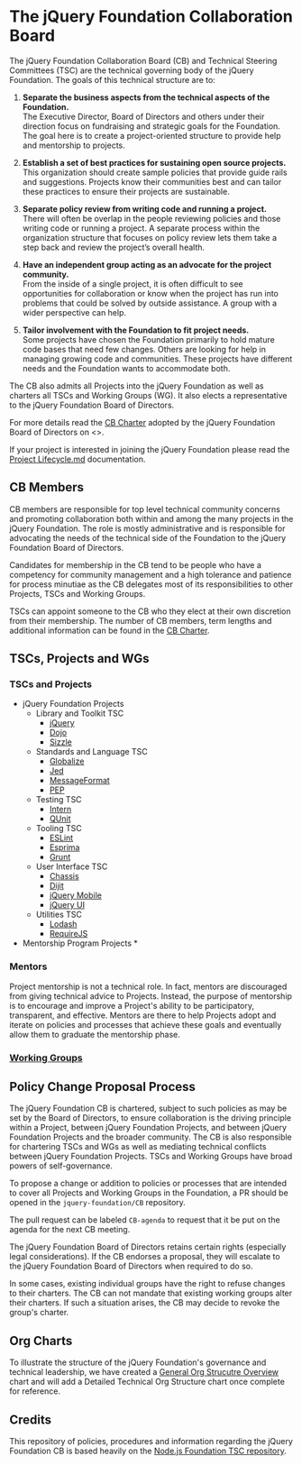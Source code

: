 # The jQuery Foundation Collaboration Board

The jQuery Foundation Collaboration Board (CB) and Technical Steering Committees
(TSC) are the technical governing body of the jQuery Foundation. The goals of
this technical structure are to:

1. **Separate the business aspects from the technical aspects of the
Foundation.**  
The Executive Director, Board of Directors and others under their direction
focus on fundraising and strategic goals for the Foundation. The goal here is to
create a project-oriented structure to provide help and mentorship to projects.

2. **Establish a set of best practices for sustaining open source projects.**  
This organization should create sample policies that provide guide rails and
suggestions. Projects know their communities best and can tailor these practices
to ensure their projects are sustainable.

3. **Separate policy review from writing code and running a project.**  
There will often be overlap in the people reviewing policies and those writing
code or running a project. A separate process within the organization structure
that focuses on policy review lets them take a step back and review the
project’s overall health.

4. **Have an independent group acting as an advocate for the project
community.**  
From the inside of a single project, it is often difficult to see opportunities
for collaboration or know when the project has run into problems that could be
solved by outside assistance. A group with a wider perspective can help.

5. **Tailor involvement with the Foundation to fit project needs.**  
Some projects have chosen the Foundation primarily to hold mature code bases
that need few changes. Others are looking for help in managing growing code and
communities. These projects have different needs and the Foundation wants to
accommodate both.

The CB also admits all Projects into the jQuery Foundation as well as charters
all TSCs and Working Groups (WG). It also elects a representative to the jQuery
Foundation Board of Directors.

For more details read the [CB Charter][] adopted by the jQuery Foundation Board
of Directors on <<INSERT DATE>>.

If your project is interested in joining the jQuery Foundation please read the
[Project Lifecycle.md][] documentation.

## CB Members

CB members are responsible for top level technical community concerns and
promoting collaboration both within and among the many projects in the jQuery
Foundation. The role is mostly administrative and is responsible for advocating
the needs of the technical side of the Foundation to the jQuery Foundation Board
of Directors.

Candidates for membership in the CB tend to be people who have a competency for
community management and a high tolerance and patience for process minutiae as
the CB delegates most of its responsibilities to other Projects, TSCs and
Working Groups.

TSCs can appoint someone to the CB who they elect at their own discretion from
their membership. The number of CB members, term lengths and additional
information can be found in the [CB Charter][].

## TSCs, Projects and WGs

### TSCs and Projects
* jQuery Foundation Projects
    * Library and Toolkit TSC
        * [jQuery][]
        * [Dojo][]
        * [Sizzle][]
    * Standards and Language TSC
        * [Globalize][]
        * [Jed][]
        * [MessageFormat][]
        * [PEP][]
    * Testing TSC
        * [Intern][]
        * [QUnit][]
    * Tooling TSC
        * [ESLint][]
        * [Esprima][]
        * [Grunt][]
    * User Interface TSC
        * [Chassis][]
        * [Dijit][]
        * [jQuery Mobile][]
        * [jQuery UI][]
    * Utilities TSC
        * [Lodash][]
        * [RequireJS][]
* Mentorship Program Projects
    *

### Mentors
Project mentorship is not a technical role. In fact, mentors are discouraged
from giving technical advice to Projects. Instead, the purpose of mentorship is
to encourage and improve a Project's ability to be participatory, transparent,
and effective. Mentors are there to help Projects adopt and iterate on policies
and processes that achieve these goals and eventually allow them to graduate the
mentorship phase.

### [Working Groups][]

## Policy Change Proposal Process

The jQuery Foundation CB is chartered, subject to such policies as may be set by
the Board of Directors, to ensure collaboration is the driving principle within
a Project, between jQuery Foundation Projects, and between jQuery Foundation
Projects and the broader community. The CB is also responsible for chartering
TSCs and WGs as well as mediating technical conflicts between jQuery Foundation
Projects. TSCs and Working Groups have broad powers of self-governance.

To propose a change or addition to policies or processes that are intended to
cover all Projects and Working Groups in the Foundation, a PR should be opened
in the `jquery-foundation/CB` repository.

The pull request can be labeled `CB-agenda` to request that it be put on the
agenda for the next CB meeting.

The jQuery Foundation Board of Directors retains certain rights (especially
legal considerations). If the CB endorses a proposal, they will escalate to the
jQuery Foundation Board of Directors when required to do so.

In some cases, existing individual groups have the right to refuse changes to
their charters. The CB can not mandate that existing working groups alter their
charters. If such a situation arises, the CB may decide to revoke the group's
charter.

## Org Charts
To illustrate the structure of the jQuery Foundation's governance and technical
leadership, we have created a [General Org Strucutre Overview][] chart and will
add a Detailed Technical Org Structure chart once complete for reference.

## Credits
This repository of policies, procedures and information regarding the jQuery
Foundation CB is based heavily on the
[Node.js Foundation TSC repository][].

[CB Charter]: https://github.com/jquery-foundation/CB/blob/master/CB-Charter.md
[Project Lifecycle.md]: Project-Lifecycle.md
[jQuery]: https://jquery.com
[Dojo]: https://dojotoolkit.org
[Sizzle]: https://sizzlejs.com
[Globalize]: https://globalizejs.com
[Jed]: https://slexaxton.github.io/Jed/
[MessageFormat]: https://messageformat.github.io/
[PEP]: https://github.com/jquery/PEP
[Intern]: https://theintern.github.io/intern/
[QUnit]: https://qunitjs.com
[ESLint]: http://eslint.org
[Esprima]: http://esprima.org/
[Grunt]: http://gruntjs.com/
[Chassis]: https://css-chassis.com/
[Dijit]: https://dojotoolkit.org/reference-guide/1.10/dijit/
[jQuery Mobile]: https://jquerymobile.com
[jQuery UI]: https://jqueryui.com
[Lodash]: https://lodash.com/
[RequireJS]: https://requirejs.org/
[Working Groups]: WORKING_GROUPS.md
[General Org Strucutre Overview]: General-Org-Structure-Overview.pdf
[Node.js Foundation TSC repository]: https://github.org/nodejs/TSC/
